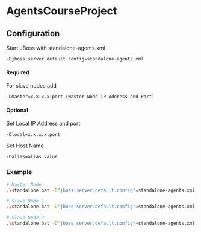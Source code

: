 # AgentsCourseProject

## Configuration
Start JBoss with standalone-agents.xml
<br />
```
-Djboss.server.default.config=standalone-agents.xml
```

#### Required
For slave nodes add
```
-Dmaster=x.x.x.x:port (Master Node IP Address and Port)
```

#### Optional
Set Local IP Address and port 
```
-Dlocal=x.x.x.x:port
```
Set Host Name
```
-Dalias=alias_value
```

### Example
```bash
# Master Node
.\standalone.bat -D"jboss.server.default.config"=standalone-agents.xml -Dlocal="192.168.0.1:8080" -D"alias=MasterNode"

# Slave Node 1
.\standalone.bat -D"jboss.server.default.config"=standalone-agents.xml -D"jboss.socket.binding.port-offset"=100 -Dmaster="192.168.0.1:8080" -Dalias=SlaveNode1

# Slave Node 2
.\standalone.bat -D"jboss.server.default.config"=standalone-agents.xml -D"jboss.socket.binding.port-offset"=200 -Dmaster="192.168.0.1:8080"
```
